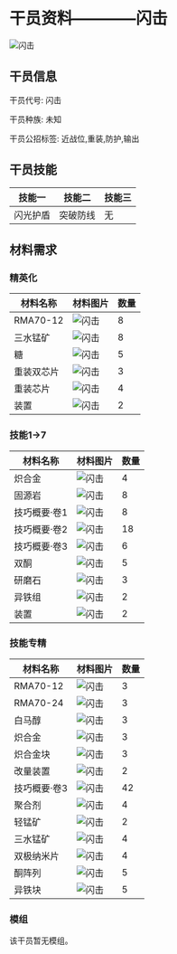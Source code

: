 # 干员资料————闪击

![闪击](./oprImages/闪击.png)

## 干员信息

干员代号: 闪击

干员种族: 未知

干员公招标签: 近战位,重装,防护,输出

## 干员技能

| 技能一       | 技能二   | 技能三 |
| ------------ | -------- | ------ |
| 闪光护盾 | 突破防线 | 无 |

## 材料需求

### 精英化

| 材料名称      | 材料图片 | 数量  |
|---------|---------|-----|
| RMA70-12 | ![闪击](./matIcons/RMA70-12.png)  |   8  |
| 三水锰矿 | ![闪击](./matIcons/三水锰矿.png)  |   8  |
| 糖 | ![闪击](./matIcons/糖.png)  |   5  |
| 重装双芯片 | ![闪击](./matIcons/重装双芯片.png)  |   3  |
| 重装芯片 | ![闪击](./matIcons/重装芯片.png)  |   4  |
| 装置 | ![闪击](./matIcons/装置.png)  |   2  |

### 技能1→7

| 材料名称      | 材料图片 | 数量  |
|---------|---------|-----|
| 炽合金 | ![闪击](./matIcons/炽合金.png)  |   4  |
| 固源岩 | ![闪击](./matIcons/固源岩.png)  |   8  |
| 技巧概要·卷1 | ![闪击](./matIcons/技巧概要·卷1.png)  |   8  |
| 技巧概要·卷2 | ![闪击](./matIcons/技巧概要·卷2.png)  |   18  |
| 技巧概要·卷3 | ![闪击](./matIcons/技巧概要·卷3.png)  |   6  |
| 双酮 | ![闪击](./matIcons/双酮.png)  |   5  |
| 研磨石 | ![闪击](./matIcons/研磨石.png)  |   3  |
| 异铁组 | ![闪击](./matIcons/异铁组.png)  |   2  |
| 装置 | ![闪击](./matIcons/装置.png)  |   2  |

### 技能专精

| 材料名称      | 材料图片 | 数量  |
|---------|---------|-----|
| RMA70-12 | ![闪击](./matIcons/RMA70-12.png)  |   3  |
| RMA70-24 | ![闪击](./matIcons/RMA70-24.png)  |   3  |
| 白马醇 | ![闪击](./matIcons/白马醇.png)  |   3  |
| 炽合金 | ![闪击](./matIcons/炽合金.png)  |   3  |
| 炽合金块 | ![闪击](./matIcons/炽合金块.png)  |   3  |
| 改量装置 | ![闪击](./matIcons/改量装置.png)  |   2  |
| 技巧概要·卷3 | ![闪击](./matIcons/技巧概要·卷3.png)  |   42  |
| 聚合剂 | ![闪击](./matIcons/聚合剂.png)  |   4  |
| 轻锰矿 | ![闪击](./matIcons/轻锰矿.png)  |   2  |
| 三水锰矿 | ![闪击](./matIcons/三水锰矿.png)  |   4  |
| 双极纳米片 | ![闪击](./matIcons/双极纳米片.png)  |   4  |
| 酮阵列 | ![闪击](./matIcons/酮阵列.png)  |   5  |
| 异铁块 | ![闪击](./matIcons/异铁块.png)  |   5  |

### 模组

该干员暂无模组。

